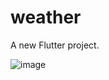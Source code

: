 # weather

A new Flutter project.

![image](https://user-images.githubusercontent.com/65215044/120525139-6ee77b00-c3f5-11eb-9504-e2ba5bc4cad9.png)
